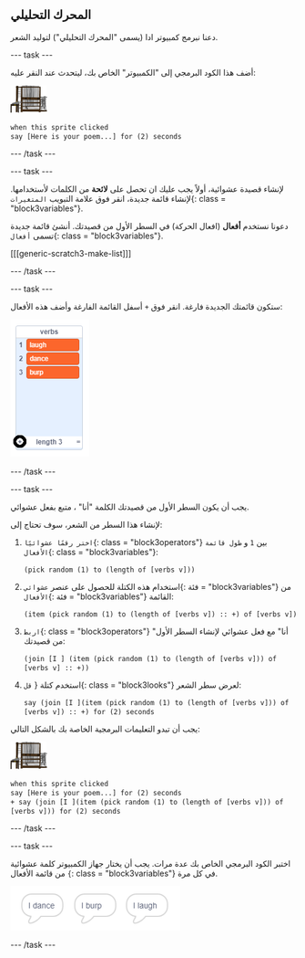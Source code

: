 ## المحرك التحليلي

دعنا نبرمج كمبيوتر ادا (يسمى "المحرك التحليلي") لتوليد الشعر.

\--- task \---

أضف هذا الكود البرمجي إلى "الكمبيوتر" الخاص بك، ليتحدث عند النقر عليه:

![الكمبيوتر](images/computer-sprite.png)

```blocks3
when this sprite clicked
say [Here is your poem...] for (2) seconds
```

\--- /task \---

\--- task \---

لإنشاء قصيدة عشوائية، أولاً يجب عليك ان تحصل على **لائحة** من الكلمات لأستخدامها. لإنشاء قائمة جديدة، انقر فوق علامة التبويب `المتغيرات`{: class = "block3variables"}.

دعونا نستخدم **أفعال** (افعال الحركة) في السطر الأول من قصيدتك. أنشئ قائمة جديدة تسمى `أفعال`{: class = "block3variables"}.

[[[generic-scratch3-make-list]]]

\--- /task \---

\--- task \---

ستكون قائمتك الجديدة فارغة. انقر فوق `+` أسفل القائمة الفارغة وأضف هذه الأفعال:

![قائمة مع تحديد +](images/poetry-verbs-annotated.png)

\--- /task \---

\--- task \---

يجب أن يكون السطر الأول من قصيدتك الكلمة "أنا" ، متبع بفعل عشوائي.

لإنشاء هذا السطر من الشعر، سوف تحتاج إلى:

1. `اختر رقمًا عشوائيًا`{: class = "block3operators"} بين `1` و `طول قائمة الأفعال`{: class = "block3variables"}:
    
    ```blocks3
    (pick random (1) to (length of [verbs v]))
    ```

2. استخدام هذه الكتلة للحصول على عنصر `عشوائي`{: فئة = "block3variables"} من `الأفعال`{: فئة = "block3variables"} القائمة:
    
    ```blocks3
    (item (pick random (1) to (length of [verbs v]) :: +) of [verbs v])
    ```

3. `اربط`{: class = "block3operators"} "أنا" مع فعل عشوائي لإنشاء السطر الأول من قصيدتك:
    
    ```blocks3
    (join [I ] (item (pick random (1) to (length of [verbs v])) of [verbs v] :: +))
    ```

4. استخدم كتلة { `قل`{: class = "block3looks"} لعرض سطر الشعر:
    
    ```blocks3
    say (join [I ](item (pick random (1) to (length of [verbs v])) of [verbs v]) :: +) for (2) seconds
    ```

يجب أن تبدو التعليمات البرمجية الخاصة بك بالشكل التالي:

![الكمبيوتر](images/computer-sprite.png)

```blocks3
when this sprite clicked
say [Here is your poem...] for (2) seconds
+ say (join [I ](item (pick random (1) to (length of [verbs v])) of [verbs v])) for (2) seconds
```

\--- /task \---

\--- task \---

اختبر الكود البرمجي الخاص بك عدة مرات. يجب أن يختار جهاز الكمبيوتر كلمة عشوائية من قائمة الأفعال `{`: class = "block3variables"} في كل مرة.

![3 فقاعات للكلمات تقول أشياء مختلفة](images/poetry-random-test.png)

\--- /task \---